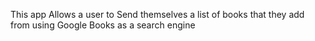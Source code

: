 This app Allows a user to Send themselves a list of books that they add from 
using Google Books as a search engine
